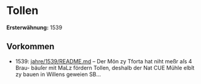 # Tollen

**Ersterwähnung:** 1539

## Vorkommen
- 1539: [jahre/1539/README.md](../jahre/1539/README.md) – Der Mön zy Tforta hat niht meßr aſs 4 Brau-
bäuſer mit MaLz fördern Tollen, deshalb der Nat CUE
Mühle elbît zy bauen in Willens geweien SB...
